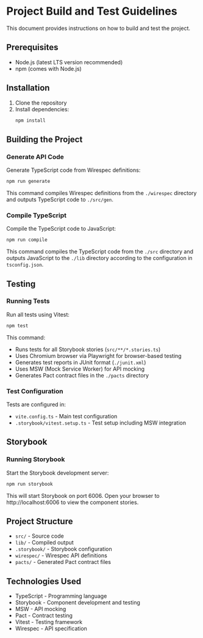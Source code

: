 # Project Build and Test Guidelines

This document provides instructions on how to build and test the project.

## Prerequisites

- Node.js (latest LTS version recommended)
- npm (comes with Node.js)

## Installation

1. Clone the repository
2. Install dependencies:
   ```bash
   npm install
   ```

## Building the Project

### Generate API Code

Generate TypeScript code from Wirespec definitions:

```bash
npm run generate
```

This command compiles Wirespec definitions from the `./wirespec` directory and outputs TypeScript code to `./src/gen`.

### Compile TypeScript

Compile the TypeScript code to JavaScript:

```bash
npm run compile
```

This command compiles the TypeScript code from the `./src` directory and outputs JavaScript to the `./lib` directory according to the configuration in `tsconfig.json`.

## Testing

### Running Tests

Run all tests using Vitest:

```bash
npm test
```

This command:
- Runs tests for all Storybook stories (`src/**/*.stories.ts`)
- Uses Chromium browser via Playwright for browser-based testing
- Generates test reports in JUnit format (`./junit.xml`)
- Uses MSW (Mock Service Worker) for API mocking
- Generates Pact contract files in the `./pacts` directory

### Test Configuration

Tests are configured in:
- `vite.config.ts` - Main test configuration
- `.storybook/vitest.setup.ts` - Test setup including MSW integration

## Storybook

### Running Storybook

Start the Storybook development server:

```bash
npm run storybook
```

This will start Storybook on port 6006. Open your browser to http://localhost:6006 to view the component stories.

## Project Structure

- `src/` - Source code
- `lib/` - Compiled output
- `.storybook/` - Storybook configuration
- `wirespec/` - Wirespec API definitions
- `pacts/` - Generated Pact contract files

## Technologies Used

- TypeScript - Programming language
- Storybook - Component development and testing
- MSW - API mocking
- Pact - Contract testing
- Vitest - Testing framework
- Wirespec - API specification